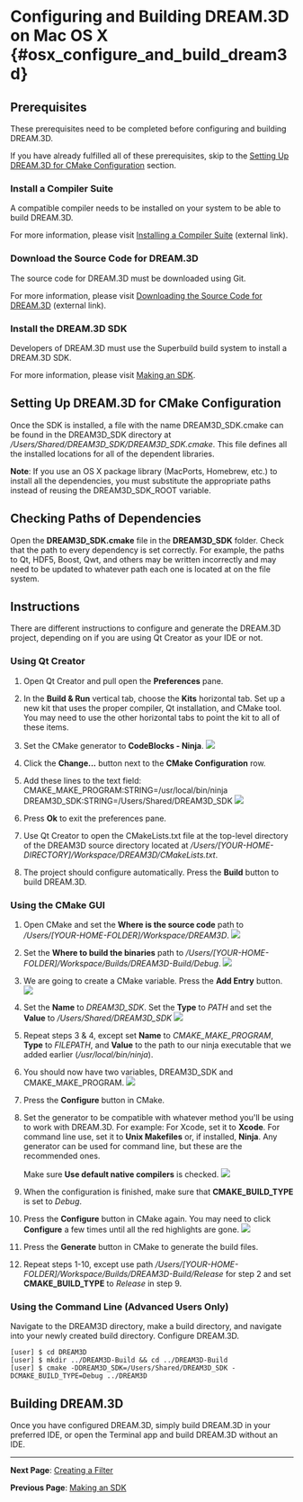 Configuring and Building DREAM.3D on Mac OS X {#osx_configure_and_build_dream3d}
========

<a name="prerequisites">

## Prerequisites ##

</a>

These prerequisites need to be completed before configuring and building DREAM.3D.

If you have already fulfilled all of these prerequisites, skip to the [Setting Up DREAM.3D for CMake Configuration](#cmake_config) section.

<a name="compiler_suite">

### Install a Compiler Suite ###

</a>

A compatible compiler needs to be installed on your system to be able to build DREAM.3D.

For more information, please visit [Installing a Compiler Suite](http://dream3d.bluequartz.net/binaries/Help/DREAM3D/compiler_suite.html) (external link).

<a name="downloading_dream3d">

### Download the Source Code for DREAM.3D ###

</a>

The source code for DREAM.3D must be downloaded using Git.

For more information, please visit [Downloading the Source Code for DREAM.3D](http://dream3d.bluequartz.net/binaries/Help/DREAM3D/source_download.html) (external link).

<a name="installing_sdk">

### Install the DREAM.3D SDK ###

</a>

Developers of DREAM.3D must use the Superbuild build system to install a DREAM.3D SDK.

For more information, please visit <a href="https://github.com/bluequartzsoftware/DREAM3DSuperbuild/blob/develop/docs/Making_an_SDK_OSX.md">Making an SDK</a>.

<a name="cmake_config">

## Setting Up DREAM.3D for CMake Configuration ##

</a>

Once the SDK is installed, a file with the name DREAM3D_SDK.cmake can be found in the DREAM3D_SDK directory at */Users/Shared/DREAM3D_SDK/DREAM3D_SDK.cmake*. This file defines all the installed locations for all of the dependent libraries.

**Note**: If you use an OS X package library (MacPorts, Homebrew, etc.) to install all the dependencies, you must substitute the appropriate paths instead of reusing the DREAM3D_SDK_ROOT variable.

## Checking Paths of Dependencies ##
Open the **DREAM3D_SDK.cmake** file in the **DREAM3D_SDK** folder.  Check that the path to every dependency is set correctly.  For example, the paths to Qt, HDF5, Boost, Qwt, and others may be written incorrectly and may need to be updated to whatever path each one is located at on the file system.

## Instructions ##
There are different instructions to configure and generate the DREAM.3D project, depending on if you are using Qt Creator as your IDE or not.

### Using Qt Creator ###
1. Open Qt Creator and pull open the **Preferences** pane.

2. In the **Build & Run** vertical tab, choose the **Kits** horizontal tab.  Set up a new kit that uses the proper compiler, Qt installation, and CMake tool.  You may need to use the other horizontal tabs to point the kit to all of these items.

3. Set the CMake generator to **CodeBlocks - Ninja**.
![](Images/OSX_qt_creator_kit_setup.png)

4. Click the **Change...** button next to the **CMake Configuration** row.

5. Add these lines to the text field:
	CMAKE_MAKE_PROGRAM:STRING=/usr/local/bin/ninja
DREAM3D_SDK:STRING=/Users/Shared/DREAM3D_SDK
![](Images/OSX_cmake_configuration_qt_creator.png)

6. Press **Ok** to exit the preferences pane.

7. Use Qt Creator to open the CMakeLists.txt file at the top-level directory of the DREAM3D source directory located at */Users/[YOUR-HOME-DIRECTORY]/Workspace/DREAM3D/CMakeLists.txt*.

8. The project should configure automatically.  Press the **Build** button to build DREAM.3D.

### Using the CMake GUI ###
1. Open CMake and set the **Where is the source code** path to */Users/[YOUR-HOME-FOLDER]/Workspace/DREAM3D*.
![](Images/OSX_source_code_path.png)

2. Set the **Where to build the binaries** path to */Users/[YOUR-HOME-FOLDER]/Workspace/Builds/DREAM3D-Build/Debug*.
![](Images/OSX_build_binaries_debug.png)

3. We are going to create a CMake variable.  Press the **Add Entry** button.
![](Images/OSX_add_entry.png)

4. Set the **Name** to *DREAM3D_SDK*.  Set the **Type** to *PATH* and set the **Value** to */Users/Shared/DREAM3D_SDK*
![](Images/OSX_create_cmake_variable.png)

5. Repeat steps 3 & 4, except set **Name** to *CMAKE_MAKE_PROGRAM*, **Type** to *FILEPATH*, and **Value** to the path to our ninja executable that we added earlier (*/usr/local/bin/ninja*).

6. You should now have two variables, DREAM3D_SDK and CMAKE_MAKE_PROGRAM.
![](Images/OSX_cmake_before_config.png)

7. Press the **Configure** button in CMake.

8. Set the generator to be compatible with whatever method you'll be using to work with DREAM.3D.  For example:
	For Xcode, set it to **Xcode**.
    For command line use, set it to **Unix Makefiles** or, if installed, **Ninja**.  Any generator can be used for command line, but these are the recommended ones.
    
	Make sure **Use default native compilers** is checked.
![](Images/OSX_generator.png)

9. When the configuration is finished, make sure that **CMAKE_BUILD_TYPE** is set to *Debug*.

10. Press the **Configure** button in CMake again.  You may need to click **Configure** a few times until all the red highlights are gone.
![](Images/OSX_cmake_after_config.png)

11. Press the **Generate** button in CMake to generate the build files.

12. Repeat steps 1-10, except use path */Users/[YOUR-HOME-FOLDER]/Workspace/Builds/DREAM3D-Build/Release* for step 2 and set **CMAKE_BUILD_TYPE** to *Release* in step 9.

### Using the Command Line (Advanced Users Only) ###
Navigate to the DREAM3D directory, make a build directory, and navigate into your newly created build directory.  Configure DREAM.3D.

	[user] $ cd DREAM3D
	[user] $ mkdir ../DREAM3D-Build && cd ../DREAM3D-Build
	[user] $ cmake -DDREAM3D_SDK=/Users/Shared/DREAM3D_SDK -DCMAKE_BUILD_TYPE=Debug ../DREAM3D

## Building DREAM.3D ##
Once you have configured DREAM.3D, simply build DREAM.3D in your preferred IDE, or open the Terminal app and build DREAM.3D without an IDE.

---
**Next Page**: [Creating a Filter](http://dream3d.bluequartz.net/binaries/Help/DREAM3D/creating_a_filter.html)

**Previous Page**: <a href="https://github.com/bluequartzsoftware/DREAM3DSuperbuild/blob/develop/docs/Making_an_SDK_OSX.md">Making an SDK</a>
